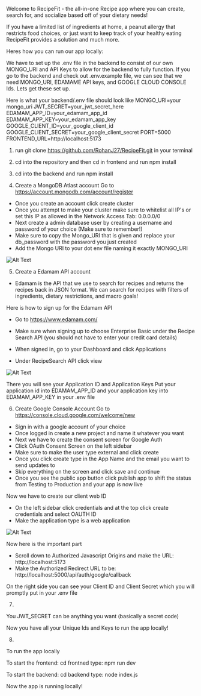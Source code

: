 Welcome to RecipeFit - the all-in-one Recipe app where you can create, search for, and socialize based off of your dietary needs!


If you have a limited list of ingredients at home, a peanut allergy that restricts food choices, or just want to keep track of your healthy eating RecipeFit provides a solution and much more.






Heres how you can run our app locally:


We have to set up the .env file in the backend to consist of our own MONGO_URI and API Keys to allow for the backend to fully function. If you go to the backend and check out .env.example file, we can see that we need MONGO_URI, EDAMAME API keys, and GOOGLE CLOUD CONSOLE Ids. Lets get these set up.


Here is what your backend/.env file should look like
MONGO_URI=your mongo_uri
JWT_SECRET=your_jwt_secret_here
EDAMAM_APP_ID=your_edamam_app_id
EDAMAM_APP_KEY=your_edamam_app_key
GOOGLE_CLIENT_ID=your_google_client_id
GOOGLE_CLIENT_SECRET=your_google_client_secret
PORT=5000
FRONTEND_URL=http://localhost:5173


1. run git clone https://github.com/RohanJ27/RecipeFit.git in your terminal


2. cd into the repository and then cd in frontend and run npm install


3. cd into the backend and run npm install


4. Create a MongoDB Atlast account
Go to https://account.mongodb.com/account/register


- Once you create an account click create cluster
- Once you attempt to make your cluster make sure to whitelist all IP's or set this IP as allowed in the Network Access Tab: 0.0.0.0/0
- Next create a admin database user by creating a username and password of your choice (Make sure to remember!)
- Make sure to copy the Mongo_URI that is given and replace your db_password with the password you just created
- Add the Mongo URI to your dot env file naming it exactly MONGO_URI


![Alt Text](https://i.sstatic.net/ITq6c.png "Optional Tooltip")


5. Create a Edamam API account
- Edamam is the API that we use to search for recipes and returns the recipes back in JSON format. We can search for recipes with filters of ingredients, dietary restrictions, and macro goals!


Here is how to sign up for the Edamam API


- Go to https://www.edamam.com/
- Make sure when signing up to choose Enterprise Basic under the Recipe Search API (you should not have to enter your credit card details)


- When signed in, go to your Dashboard and click Applications
- Under RecipeSearch API click view




![Alt Text](https://cms-assets.tutsplus.com/cdn-cgi/image/width=630/uploads/users/321/posts/41545/image-upload/dashboard.JPG "Optional Tooltip")


There you will see your Application ID and Application Keys
Put your application id into EDAMAM_APP_ID and your application key into EDAMAM_APP_KEY in your .env file


6. Create Google Console Account
Go to https://console.cloud.google.com/welcome/new
- Sign in with a google account of your choice
- Once logged in create a new project and name it whatever you want
- Next we have to create the consent screen for Google Auth
- Click OAuth Consent Screen on the left sidebar
- Make sure to make the user type external and click create
- Once you click create type in the App Name and the email you want to send updates to
- Skip everything on the screen and click save and continue
- Once you see the public app button click publish app to shift the status from Testing to Production and your app is now live


Now we have to create our client web ID
- On the left sidebar click credentials and at the top click create credentials and select OAUTH ID
- Make the application type is a web application


![Alt Text](https://blog.logrocket.com/wp-content/uploads/2022/08/img6-Steps-to-create-OAuth-client-ID.png "Optional Tooltip")


Now here is the important part
- Scroll down to Authorized Javascript Origins and make the URL: http://localhost:5173
- Make the Authorized Redirect URL to be: http://localhost:5000/api/auth/google/callback


On the right side you can see your Client ID and Client Secret which you will promptly put in your .env file


7.
You JWT_SECRET can be anything you want (basically a secret code)


Now you have all your Unique Ids and Keys to run the app locally!


8.
To run the app locally


To start the frontend:
cd frontned
type: npm run dev


To start the backend:
cd backend
type: node index.js


Now the app is running locally!












